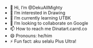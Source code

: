 - 👋 Hi, I’m @DekuAllMighty
- 👀 I’m interested in Drawing
- 🌱 I’m currently learning UTBK
- 💞️ I’m looking to collaborate on Google
- 📫 How to reach me Dinatart.carrd.co
- 😄 Pronouns: he/him
- ⚡ Fun fact: aku selalu Plus Ultra!

<!---
DekuAllMighty/DekuAllMighty is a ✨ special ✨ repository because its `README.md` (this file) appears on your GitHub profile.
You can click the Preview link to take a look at your changes.
--->
